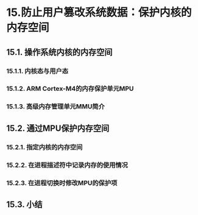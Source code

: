 # 15.防止用户篡改系统数据：保护内核的内存空间
## 15.1. 操作系统内核的内存空间
### 15.1.1. 内核态与用户态
### 15.1.2. ARM Cortex-M4的内存保护单元MPU
### 15.1.3. 高级内存管理单元MMU简介
## 15.2. 通过MPU保护内存空间
### 15.2.1. 指定内核的内存空间
### 15.2.2. 在进程描述符中记录内存的使用情况
### 15.2.3. 在进程切换时修改MPU的保护项
## 15.3. 小结
 
